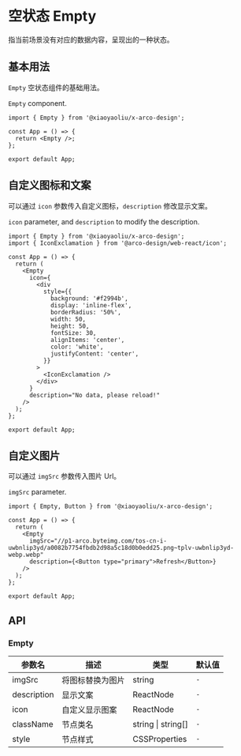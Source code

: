 # 空状态 Empty

指当前场景没有对应的数据内容，呈现出的一种状态。

## 基本用法

`Empty` 空状态组件的基础用法。

`Empty` component.

```tsx
import { Empty } from '@xiaoyaoliu/x-arco-design';

const App = () => {
  return <Empty />;
};

export default App;
```

## 自定义图标和文案

可以通过 `icon` 参数传入自定义图标，`description` 修改显示文案。

`icon` parameter, and `description` to modify the description.

```tsx
import { Empty } from '@xiaoyaoliu/x-arco-design';
import { IconExclamation } from '@arco-design/web-react/icon';

const App = () => {
  return (
    <Empty
      icon={
        <div
          style={{
            background: '#f2994b',
            display: 'inline-flex',
            borderRadius: '50%',
            width: 50,
            height: 50,
            fontSize: 30,
            alignItems: 'center',
            color: 'white',
            justifyContent: 'center',
          }}
        >
          <IconExclamation />
        </div>
      }
      description="No data, please reload!"
    />
  );
};

export default App;
```

## 自定义图片

可以通过 `imgSrc` 参数传入图片 Url。

`imgSrc` parameter.

```tsx
import { Empty, Button } from '@xiaoyaoliu/x-arco-design';

const App = () => {
  return (
    <Empty
      imgSrc="//p1-arco.byteimg.com/tos-cn-i-uwbnlip3yd/a0082b7754fbdb2d98a5c18d0b0edd25.png~tplv-uwbnlip3yd-webp.webp"
      description={<Button type="primary">Refresh</Button>}
    />
  );
};

export default App;
```

## API

### Empty

| 参数名      | 描述             | 类型               | 默认值 |
| ----------- | ---------------- | ------------------ | ------ |
| imgSrc      | 将图标替换为图片 | string             | `-`    |
| description | 显示文案         | ReactNode          | `-`    |
| icon        | 自定义显示图案   | ReactNode          | `-`    |
| className   | 节点类名         | string \| string[] | `-`    |
| style       | 节点样式         | CSSProperties      | `-`    |
